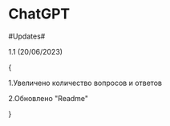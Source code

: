 # ChatGPT
#Updates#

1.1 (20/06/2023) 

{

1.Увеличено количество вопросов и ответов

2.Обновлено "Readme"

}
